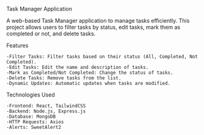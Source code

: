 Task Manager Application

A web-based Task Manager application to manage tasks efficiently. This project allows users to filter tasks by status, edit tasks, mark them as completed or not, and delete tasks.

Features

    -Filter Tasks: Filter tasks based on their status (All, Completed, Not Completed).
    -Edit Tasks: Edit the name and description of tasks.
    -Mark as Completed/Not Completed: Change the status of tasks.
    -Delete Tasks: Remove tasks from the list.
    -Dynamic Updates: Automatic updates when tasks are modified.

Technologies Used

    -Frontend: React, TailwindCSS
    -Backend: Node.js, Express.js
    -Database: MongoDB
    -HTTP Requests: Axios
    -Alerts: SweetAlert2
